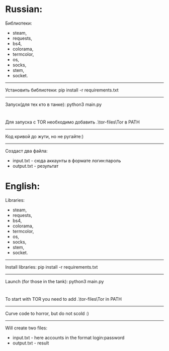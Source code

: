 # Russian:
Библиотеки:
  - steam,
  - requests,
  - bs4,
  - colorama,
  - termcolor,
  - os,
  - socks,
  - stem,
  - socket.
***
Установить библиотеки: pip install -r requirements.txt
***
Запуск(для тех кто в танке): python3 main.py
#
Для запуска с TOR необходимо добавить .\tor-files\Tor в PATH
***
Код кривой до жути, но не ругайте:)
***
Создаст два файла:
- input.txt - сюда аккаунты в формате логин:пароль
- output.txt - результат
  
# English:
Libraries:
  - steam,
  - requests,
  - bs4,
  - colorama,
  - termcolor,
  - os,
  - socks,
  - stem,
  - socket.
***
Install libraries: pip install -r requirements.txt
***
Launch (for those in the tank): python3 main.py
#
To start with TOR you need to add .\tor-files\Tor in PATH
***
Curve code to horror, but do not scold :)
***
Will create two files:
- input.txt - here accounts in the format login:password
- output.txt - result
